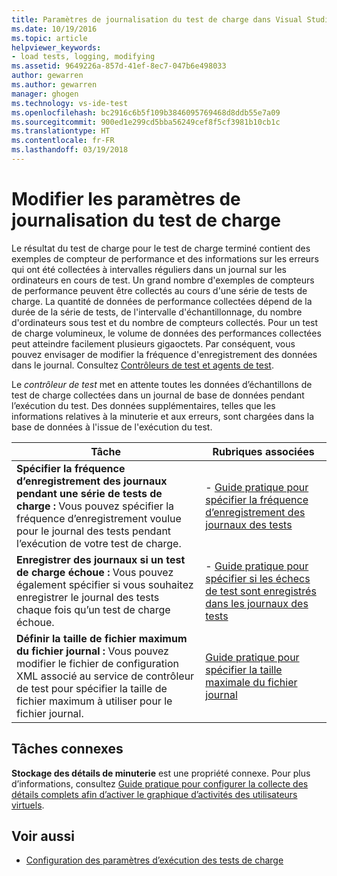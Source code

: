 ```yaml
---
title: Paramètres de journalisation du test de charge dans Visual Studio | Microsoft Docs
ms.date: 10/19/2016
ms.topic: article
helpviewer_keywords:
- load tests, logging, modifying
ms.assetid: 9649226a-857d-41ef-8ec7-047b6e498033
author: gewarren
ms.author: gewarren
manager: ghogen
ms.technology: vs-ide-test
ms.openlocfilehash: bc2916c6b5f109b3846095769468d8ddb55e7a09
ms.sourcegitcommit: 900ed1e299cd5bba56249cef8f5cf3981b10cb1c
ms.translationtype: HT
ms.contentlocale: fr-FR
ms.lasthandoff: 03/19/2018
---
```

# <a name="modify-load-test-logging-settings"></a>Modifier les paramètres de journalisation du test de charge

Le résultat du test de charge pour le test de charge terminé contient des exemples de compteur de performance et des informations sur les erreurs qui ont été collectées à intervalles réguliers dans un journal sur les ordinateurs en cours de test. Un grand nombre d'exemples de compteurs de performance peuvent être collectés au cours d'une série de tests de charge. La quantité de données de performance collectées dépend de la durée de la série de tests, de l'intervalle d'échantillonnage, du nombre d'ordinateurs sous test et du nombre de compteurs collectés. Pour un test de charge volumineux, le volume de données des performances collectées peut atteindre facilement plusieurs gigaoctets. Par conséquent, vous pouvez envisager de modifier la fréquence d'enregistrement des données dans le journal. Consultez [Contrôleurs de test et agents de test](configure-test-agents-and-controllers-for-load-tests.md).

Le *contrôleur de test* met en attente toutes les données d’échantillons de test de charge collectées dans un journal de base de données pendant l’exécution du test. Des données supplémentaires, telles que les informations relatives à la minuterie et aux erreurs, sont chargées dans la base de données à l'issue de l'exécution du test.

|Tâche|Rubriques associées|
|----------|-----------------------|
|**Spécifier la fréquence d’enregistrement des journaux pendant une série de tests de charge :** Vous pouvez spécifier la fréquence d’enregistrement voulue pour le journal des tests pendant l’exécution de votre test de charge.|-   [Guide pratique pour spécifier la fréquence d’enregistrement des journaux des tests](../test/how-to-specify-how-frequently-test-logs-are-saved.md)|
|**Enregistrer des journaux si un test de charge échoue :** Vous pouvez également spécifier si vous souhaitez enregistrer le journal des tests chaque fois qu’un test de charge échoue.|-   [Guide pratique pour spécifier si les échecs de test sont enregistrés dans les journaux des tests](../test/how-to-specify-if-test-failures-are-saved-to-test-logs.md)|
|**Définir la taille de fichier maximum du fichier journal :** Vous pouvez modifier le fichier de configuration XML associé au service de contrôleur de test pour spécifier la taille de fichier maximum à utiliser pour le fichier journal.|[Guide pratique pour spécifier la taille maximale du fichier journal](../test/how-to-specify-the-maximum-size-for-the-log-file.md)|

## <a name="related-tasks"></a>Tâches connexes

**Stockage des détails de minuterie** est une propriété connexe. Pour plus d’informations, consultez [Guide pratique pour configurer la collecte des détails complets afin d’activer le graphique d’activités des utilisateurs virtuels](../test/how-to-configure-load-tests-to-collect-full-details.md).

## <a name="see-also"></a>Voir aussi

- [Configuration des paramètres d’exécution des tests de charge](../test/configure-load-test-run-settings.md)